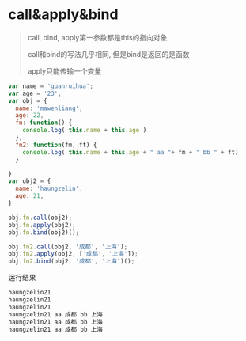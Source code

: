 # call&apply&bind

> call, bind, apply第一参数都是this的指向对象
>
> call和bind的写法几乎相同, 但是bind是返回的是函数
>
> apply只能传输一个变量

```js
var name = 'guanruihua';
var age = '23';
var obj = {
  name: 'mawenliang',
  age: 22,
  fn: function() {
    console.log( this.name + this.age )
  },
  fn2: function(fm, ft) {
    console.log( this.name + this.age + " aa "+ fm + " bb " + ft)
  }

}
var obj2 = {
  name: 'haungzelin',
  age: 21,
}

obj.fn.call(obj2);
obj.fn.apply(obj2);
obj.fn.bind(obj2)();

obj.fn2.call(obj2, '成都', '上海');
obj.fn2.apply(obj2, ['成都', '上海']);
obj.fn2.bind(obj2, '成都', '上海')();

```

运行结果

```js
haungzelin21
haungzelin21
haungzelin21
haungzelin21 aa 成都 bb 上海  
haungzelin21 aa 成都 bb 上海  
haungzelin21 aa 成都 bb 上海  
```
